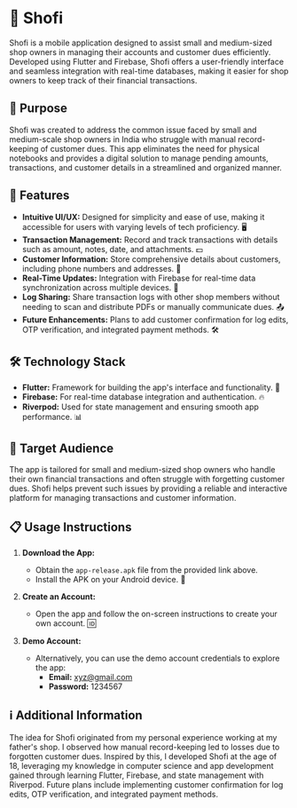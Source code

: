 # 📱 Shofi

Shofi is a mobile application designed to assist small and medium-sized shop owners in managing their accounts and customer dues efficiently. Developed using Flutter and Firebase, Shofi offers a user-friendly interface and seamless integration with real-time databases, making it easier for shop owners to keep track of their financial transactions.

## 🎯 Purpose

Shofi was created to address the common issue faced by small and medium-scale shop owners in India who struggle with manual record-keeping of customer dues. This app eliminates the need for physical notebooks and provides a digital solution to manage pending amounts, transactions, and customer details in a streamlined and organized manner.

## 🌟 Features

- **Intuitive UI/UX:** Designed for simplicity and ease of use, making it accessible for users with varying levels of tech proficiency. 🖥️
- **Transaction Management:** Record and track transactions with details such as amount, notes, date, and attachments. 💵
- **Customer Information:** Store comprehensive details about customers, including phone numbers and addresses. 📇
- **Real-Time Updates:** Integration with Firebase for real-time data synchronization across multiple devices. 🔄
- **Log Sharing:** Share transaction logs with other shop members without needing to scan and distribute PDFs or manually communicate dues. 📤
- **Future Enhancements:** Plans to add customer confirmation for log edits, OTP verification, and integrated payment methods. 🛠️

## 🛠️ Technology Stack

- **Flutter:** Framework for building the app's interface and functionality. 🦋
- **Firebase:** For real-time database integration and authentication. 🔥
- **Riverpod:** Used for state management and ensuring smooth app performance. 📊

## 👥 Target Audience

The app is tailored for small and medium-sized shop owners who handle their own financial transactions and often struggle with forgetting customer dues. Shofi helps prevent such issues by providing a reliable and interactive platform for managing transactions and customer information.

## 📋 Usage Instructions

1. **Download the App:**
   - Obtain the `app-release.apk` file from the provided link above.
   - Install the APK on your Android device. 📲

2. **Create an Account:**
   - Open the app and follow the on-screen instructions to create your own account. 🆔

3. **Demo Account:**
   - Alternatively, you can use the demo account credentials to explore the app:
     - **Email:** xyz@gmail.com
     - **Password:** 1234567

## ℹ️ Additional Information

The idea for Shofi originated from my personal experience working at my father's shop. I observed how manual record-keeping led to losses due to forgotten customer dues. Inspired by this, I developed Shofi at the age of 18, leveraging my knowledge in computer science and app development gained through learning Flutter, Firebase, and state management with Riverpod. Future plans include implementing customer confirmation for log edits, OTP verification, and integrated payment methods.
